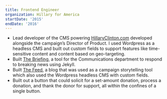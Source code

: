 ```yaml
---
title: Frontend Engineer
organization: Hillary for America
startDate: '2015'
endDate: '2016'
---
```


- Lead developer of the CMS powering [HillaryClinton.com](https://www.hillaryclinton.com) developed alongside the campaign’s Director of Product. I used Wordpress as a headless CMS and built out custom fields to support features like time-sensitive content and content based on geo-targeting.
- Built [The Briefing](https://web.archive.org/web/20160705082031/https://www.hillaryclinton.com/briefing/), a tool for the Communications department to respond to breaking news using Jekyll. 
- Built [The Feed](https://web.archive.org/web/20161108080559/https://www.hillaryclinton.com/feed/), a blog that was used as a campaign storytelling tool which also used the Wordpress headless CMS with custom fields.
- Built out a button that could solicit for a set-amount donation, process a donation, and thank the donor for support, all within the confines of a single button. 
